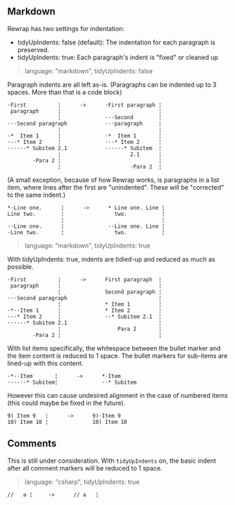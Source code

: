 ## Markdown ##

Rewrap has two settings for indentation:
- tidyUpIndents: false (default): The indentation for each paragraph is
  preserved.
- tidyUpIndents: true: Each paragraph's indent is "fixed" or cleaned up

> language: "markdown", tidyUpIndents: false

Paragraph indents are all left as-is. (Paragraphs can be indented up to 3
spaces. More than that is a code block)

    ·First          ¦      ->      ·First paragraph ¦
     paragraph      ¦                               ¦
                    ¦              ···Second        ¦
    ···Second paragraph            ···paragraph     ¦
                    ¦                               ¦
    ·*  Item 1      ¦              ·*  Item 1       ¦
    ···* Item 2     ¦              ···* Item 2      ¦
    ······* Subitem 2.1            ······* Subitem  ¦
                    ¦                      2.1      ¦
            ·Para 2 ¦                               ¦
                    ¦                      ·Para 2  ¦

(A small exception, because of how Rewrap works, is paragraphs in a list item,
where lines after the first are "unindented". These will be "corrected" to the
same indent.)

    *·Line one.      ¦      ->      * Line one. Line ¦
    Line two.        ¦                two.           ¦
                     ¦                               ¦
    ··Line one.      ¦              ··Line one. Line ¦
    ·Line two.       ¦                two.           ¦


> language: "markdown", tidyUpIndents: true

With tidyUpIndents: true, indents are tidied-up and reduced as much as possible.

    ·First          ¦      ->      First paragraph  ¦
     paragraph      ¦                               ¦
                    ¦              Second paragraph ¦
    ···Second paragraph                             ¦
                    ¦              * Item 1         ¦
    ·*··Item 1      ¦              * Item 2         ¦
    ···* Item 2     ¦              ··* Subitem 2.1  ¦
    ······* Subitem 2.1                             ¦
                    ¦                  Para 2       ¦
            ·Para 2 ¦                               ¦

With list items specifically, the whitespace between the bullet marker and the
item content is reduced to 1 space. The bullet markers for sub-items are
lined-up with this content.

    ·*··Item       ¦      ->      *·Item
    ······* Subitem¦              ··* Subitem

However this can cause undesired alignment in the case of numbered items (this
could maybe be fixed in the future).

    9) Item 9   ¦      ->      9)·Item 9
    10) Item 10 ¦              10) Item 10


## Comments ##

This is still under consideration. With `tidyUpIndents` on, the basic indent
after all comment markers will be reduced to 1 space.

> language: "csharp", tidyUpIndents: true

    //   a ¦     ->      // a   ¦